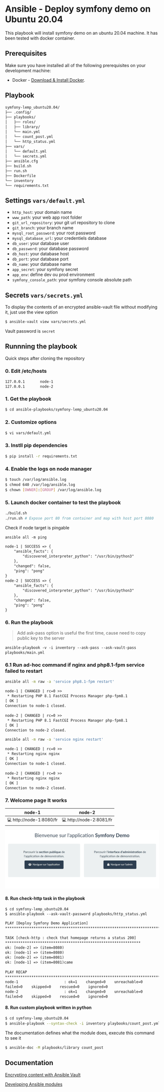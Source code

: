 # Ansible - Deploy symfony demo on Ubuntu 20.04

This playbook will install symfony demo on an ubuntu 20.04 machine. It has been tested with docker container.

## Prerequisites
Make sure you have installed all of the following prerequisites on your development machine:
* Docker - [Download & Install Docker](https://docs.docker.com/engine/install/). 

## Playbook
```
symfony-lemp_ubuntu20.04/
├── .config/
├── playbooks/
│   ├── roles/
│   ├── library/
│   └── main.yml
│   └── count_post.yml
│   └── http_status.yml
├── vars/
│   └── default.yml
│   └── secrets.yml
├── ansible.cfg
├── build.sh
├── run.sh
├── Dockerfile
└── inventory
└── requirements.txt
```

## Settings  `vars/default.yml`

- `http_host`: your domain name
- `www_path`: your web app root folder 
- `git_url_repository`: your git url repository to clone
- `git_branch`: your branch name
- `mysql_root_password`: your root password
- `mysql_database_url`: your credentiels database
- `db_user`: your database user
- `db_password`: your database password
- `db_host`: your database host
- `db_port`: your database port
- `db_name`: your database name
- `app_secret`: your symfony secret
- `app_env`: define dev ou prod environment
- `symfony_console_path`: your symfony console absolute path

## Secrets `vars/secrets.yml`

To display the contents of an encrypted ansible-vault file without modifying it, just use the view option

```bash
$ ansible-vault view vars/secrets.yml
```
Vault password is `secret`

## Runnning the playbook
Quick steps after cloning the repository

### 0. Edit /etc/hosts
```
127.0.0.1       node-1
127.0.0.1       node-2
```

### 1. Get the playbook

```bash
$ cd ansible-playbooks/symfony-lemp_ubuntu20.04
```

### 2. Customize options
```bash
$ vi vars/default.yml
```

### 3. Instll pip dependencies
```bash
$ pip install -r requirements.txt
```

### 4. Enable the logs on node manager
```bash
$ touch /var/log/ansible.log 
$ chmod 640 /var/log/ansible.log
$ chown [OWNER]:[GROUP] /var/log/ansible.log
```

### 5. Launch docker container to test the playbook
```bash
./build.sh
./run.sh # Expose port 80 from container and map with host port 8080
```
Check if node target is pingable
```
ansible all -m ping
```

```
node-1 | SUCCESS => {
    "ansible_facts": {
        "discovered_interpreter_python": "/usr/bin/python3"
    },
    "changed": false,
    "ping": "pong"
}
node-2 | SUCCESS => {
    "ansible_facts": {
        "discovered_interpreter_python": "/usr/bin/python3"
    },
    "changed": false,
    "ping": "pong"
}
```

### 6. Run the playbook
> Add ask-pass option is useful the first time, cause need to copy public key to the server
```command
ansible-playbook -v -i inventory --ask-pass --ask-vault-pass playbooks/main.yml
```

### 6.1 Run ad-hoc command if nginx and php8.1-fpm service failed to restart
```bash
ansible all -m raw -a 'service php8.1-fpm restart'
```  

```
node-1 | CHANGED | rc=0 >>
 * Restarting PHP 8.1 FastCGI Process Manager php-fpm8.1                 [ OK ] 
Connection to node-1 closed.

node-2 | CHANGED | rc=0 >>
 * Restarting PHP 8.1 FastCGI Process Manager php-fpm8.1                 [ OK ] 
Connection to node-2 closed.
```

```bash
ansible all -m raw -a 'service nginx restart'
```

```
node-1 | CHANGED | rc=0 >>
 * Restarting nginx nginx                                                [ OK ] 
Connection to node-1 closed.

node-2 | CHANGED | rc=0 >>
 * Restarting nginx nginx                                                [ OK ] 
Connection to node-2 closed.
```

### 7. Welcome page It works

| node-1                     | node-2                    |
-----------------------------|---------------------------|
|💻 http://node-1:8080/fr | 💻 http://node-2:8081/fr|

![screenshot](images/homepage_symfony_demo.jpg)

#### 8. Run check-http task in the playbook

```
$ cd symfony-lemp_ubuntu20.04
$ ansible-playbook --ask-vault-password playbooks/http_status.yml 
```

```
PLAY [Deploy Symfony Demo Application] ************************************************************************************

TASK [check-http : check that homepage returns a status 200] **************************************************************
ok: [node-2] => (item=8080)
ok: [node-1] => (item=8080)
ok: [node-2] => (item=8081)
ok: [node-1] => (item=8081)came

PLAY RECAP ****************************************************************************************************************
node-1                     : ok=1    changed=0    unreachable=0    failed=0    skipped=0    rescued=0    ignored=0   
node-2                     : ok=1    changed=0    unreachable=0    failed=0    skipped=0    rescued=0    ignored=0   
```

#### 8. Run custom playbook written in python

```bash
$ cd symfony-lemp_ubuntu20.04
$ ansible-playbook --syntax-check -i inventory playbooks/count_post.yml --ask-vault-pass
```

The documentation defines what the module does, execute this command to see it

```bash
$ ansible-doc -M playbooks/library count_post
```

## Documentation

[Encrypting content with Ansible Vault](https://docs.ansible.com/ansible/latest/user_guide/vault.html)

[Developing Ansible modules](https://docs.ansible.com/ansible/latest/dev_guide/developing_modules_general.html)
